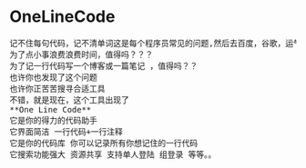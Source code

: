 OneLineCode
===========


<pre>记不住每句代码，记不清单词这是每个程序员常见的问题,然后去百度，谷歌，运气好的话一搜就搜到，运气不好呢?
为了点小事浪费浪费时间，值得吗？？？
为了记一行代码写一个博客或一篇笔记 ，值得吗？？
也许你也发现了这个问题
也许你正苦苦搜寻合适工具
不错，就是现在，这个工具出现了
**One Line Code**
它是你的得力的代码助手
它界面简洁 一行代码+一行注释
它是你的代码库 你可以记录所有你想记住的一行代码
它搜索功能强大 资源共享 支持单人登陆 组登录 等等。。
